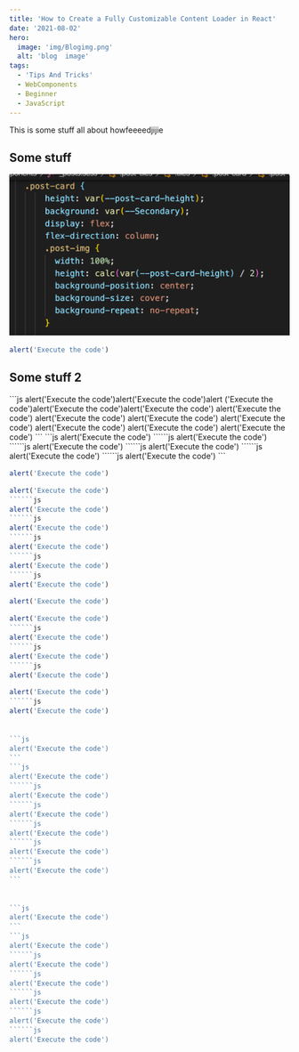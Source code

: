 ```yaml
---
title: 'How to Create a Fully Customizable Content Loader in React'
date: '2021-08-02'
hero:
  image: 'img/Blogimg.png'
  alt: 'blog  image'
tags:
  - 'Tips And Tricks'
  - WebComponents
  - Beginner
  - JavaScript
---
```


This is some stuff all about howfeeeedjijie

 <div class="sticky-title">

## Some stuff
   </div>



![foo](img/Blogimg.png)


```js
alert('Execute the code')
```
 <div class="sticky-title">

## Some stuff 2
   </div>
```js
alert('Execute the code')alert('Execute the code')alert    ('Execute the code')alert('Execute the code')alert('Execute the code') alert('Execute the code')       alert('Execute the code')
alert('Execute the code')
alert('Execute the code')
alert('Execute the code')
alert('Execute the code')
alert('Execute the code')
```
```js
alert('Execute the code')
``````js
alert('Execute the code')
``````js
alert('Execute the code')
``````js
alert('Execute the code')
``````js
alert('Execute the code')
``````js
alert('Execute the code')
```

```js
alert('Execute the code')
```
```js
alert('Execute the code')
``````js
alert('Execute the code')
``````js
alert('Execute the code')
``````js
alert('Execute the code')
``````js
alert('Execute the code')
``````js
alert('Execute the code')
```

```js
alert('Execute the code')
```
```js
alert('Execute the code')
``````js
alert('Execute the code')
``````js
alert('Execute the code')
``````js
alert('Execute the code')
````
``````js
alert('Execute the code')
``````js
alert('Execute the code')


```js
alert('Execute the code')
```
```js
alert('Execute the code')
``````js
alert('Execute the code')
``````js
alert('Execute the code')
``````js
alert('Execute the code')
``````js
alert('Execute the code')
``````js
alert('Execute the code')
```


```js
alert('Execute the code')
```
```js
alert('Execute the code')
``````js
alert('Execute the code')
``````js
alert('Execute the code')
``````js
alert('Execute the code')
``````js
alert('Execute the code')
``````js
alert('Execute the code')